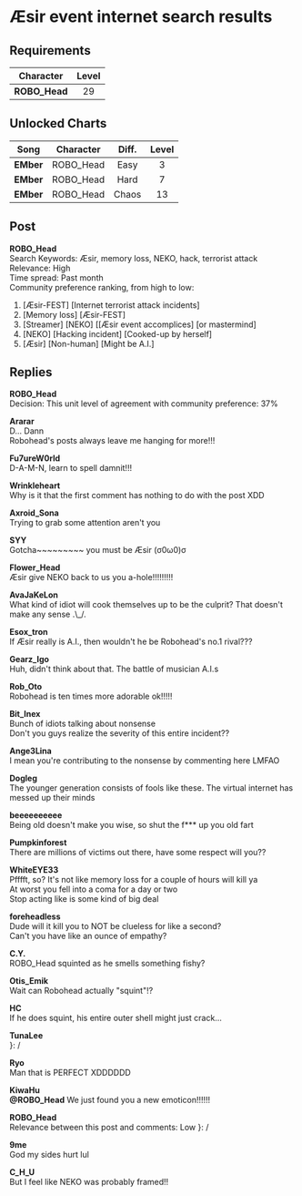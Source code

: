 # Æsir event internet search results
## Requirements
|  Character  |Level|
|-------------|:---:|
|**ROBO_Head**| 29  |

## Unlocked Charts
|  Song   |Character|Diff.|Level|
|---------|:-------:|:---:|:---:|
|**EMber**|ROBO_Head|Easy |  3  |
|**EMber**|ROBO_Head|Hard |  7  |
|**EMber**|ROBO_Head|Chaos| 13  |

## Post
**ROBO_Head**<br>
Search Keywords: Æsir, memory loss, NEKO, hack, terrorist attack<br>
Relevance: High<br>
Time spread: Past month<br>
Community preference ranking, from high to low:<br>
1. [Æsir\-FEST] [Internet terrorist attack incidents]<br>
2. [Memory loss] [Æsir\-FEST]<br>
3. [Streamer] [NEKO] [[Æsir event accomplices] [or mastermind] <br>
4. [NEKO] [Hacking incident] [Cooked\-up by herself]<br>
5. [Æsir] [Non\-human] [Might be A.I.]
## Replies
**ROBO_Head**<br>
Decision: This unit level of agreement with community preference: 37%

**Ararar**<br>
D... Dann<br>
Robohead's posts always leave me hanging for more!!!

**Fu7ureW0rld**<br>
D\-A\-M\-N, learn to spell damnit!!!

**Wrinkleheart**<br>
Why is it that the first comment has nothing to do with the post XDD

**Axroid_Sona**<br>
Trying to grab some attention aren't you

**SYY**<br>
Gotcha\~\~\~\~\~\~\~\~\~ you must be Æsir (σ0ω0)σ

**Flower_Head**<br>
Æsir give NEKO back to us you a\-hole!!!!!!!!!

**AvaJaKeLon**<br>
What kind of idiot will cook themselves up to be the culprit? That doesn't make any sense .\\\_/.

**Esox_tron**<br>
If Æsir really is A.I., then wouldn't he be Robohead's no.1 rival???

**Gearz_Igo**<br>
Huh, didn't think about that. The battle of musician A.I.s

**Rob_Oto**<br>
Robohead is ten times more adorable ok!!!!!

**Bit_Inex**<br>
Bunch of idiots talking about nonsense<br>
Don't you guys realize the severity of this entire incident??

**Ange3Lina**<br>
I mean you're contributing to the nonsense by commenting here LMFAO

**Dogleg**<br>
The younger generation consists of fools like these. The virtual internet has messed up their minds

**beeeeeeeeee**<br>
Being old doesn't make you wise, so shut the f\*\*\* up you old fart

**Pumpkinforest**<br>
There are millions of victims out there, have some respect will you??

**WhiteEYE33**<br>
Pfffft, so? It's not like memory loss for a couple of hours will kill ya<br>
At worst you fell into a coma for a day or two<br>
Stop acting like is some kind of big deal

**foreheadless**<br>
Dude will it kill you to NOT be clueless for like a second?<br>
Can't you have like an ounce of empathy?

**C.Y.**<br>
ROBO\_Head squinted as he smells something fishy?

**Otis_Emik**<br>
Wait can Robohead actually "squint"!?

**HC**<br>
If he does squint, his entire outer shell might just crack...

**TunaLee**<br>
}: /

**Ryo**<br>
Man that is PERFECT XDDDDDD

**KiwaHu**<br>
**@ROBO\_Head** We just found you a new emoticon!!!!!!

**ROBO_Head**<br>
Relevance between this post and comments: Low }: /

**9me**<br>
God my sides hurt lul

**C_H_U**<br>
But I feel like NEKO was probably framed!!

